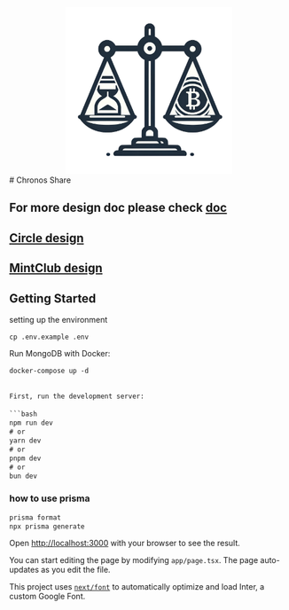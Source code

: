 <div align="center">
	<img src="./doc/img/ChronosLogo.png" alt="Editor" width="300">
</div>
# Chronos Share

## For more design doc please check [doc](./doc/doc.en.md)
## [Circle design](./doc/Circle_doc.md)
## [MintClub design](./doc/MintClub.md)

## Getting Started

setting up the environment
```shell
cp .env.example .env
```

Run MongoDB with Docker:
```shell
docker-compose up -d
```

```shell

First, run the development server:

```bash
npm run dev
# or
yarn dev
# or
pnpm dev
# or
bun dev
```

### how to use prisma
```shell
prisma format
npx prisma generate
```

Open [http://localhost:3000](http://localhost:3000) with your browser to see the result.

You can start editing the page by modifying `app/page.tsx`. The page auto-updates as you edit the file.

This project uses [`next/font`](https://nextjs.org/docs/basic-features/font-optimization) to automatically optimize and load Inter, a custom Google Font.
